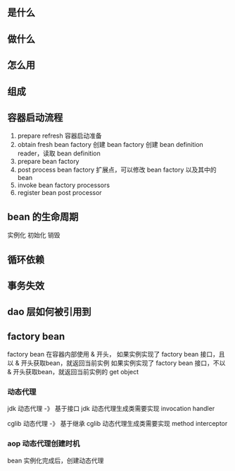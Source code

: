 ## 是什么

## 做什么

## 怎么用

## 组成

## 容器启动流程
1. prepare refresh 
容器启动准备
2. obtain fresh bean factory 
创建 bean factory
创建 bean definition reader，读取 bean definition
3. prepare bean factory
4. post process bean factory
扩展点，可以修改 bean factory 以及其中的 bean
5. invoke bean factory processors
6. register bean post processor

## bean 的生命周期
实例化
初始化
销毁

## 循环依赖

## 事务失效

## dao 层如何被引用到

## factory bean
factory bean 在容器内部使用 & 开头，
如果实例实现了 factory bean 接口，且以 & 开头获取bean，就返回当前实例
如果实例实现了 factory bean 接口，不以 & 开头获取bean，就返回当前实例的 get object

### 动态代理
jdk 动态代理 -》 基于接口
jdk 动态代理生成类需要实现 invocation handler

cglib 动态代理 -》 基于继承
cglib 动态代理生成类需要实现 method interceptor

### aop 动态代理创建时机
bean 实例化完成后，创建动态代理

###